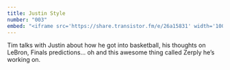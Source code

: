 ```yaml
---
title: Justin Style
number: "003"
embed: "<iframe src='https://share.transistor.fm/e/26a15831' width='100%' height='180' frameborder='0' scrolling='no' seamless='true'></iframe>"
---
```


Tim talks with Justin about how he got into basketball, his thoughts on LeBron, Finals predictions… oh and this awesome thing called Zerply he’s working on.
